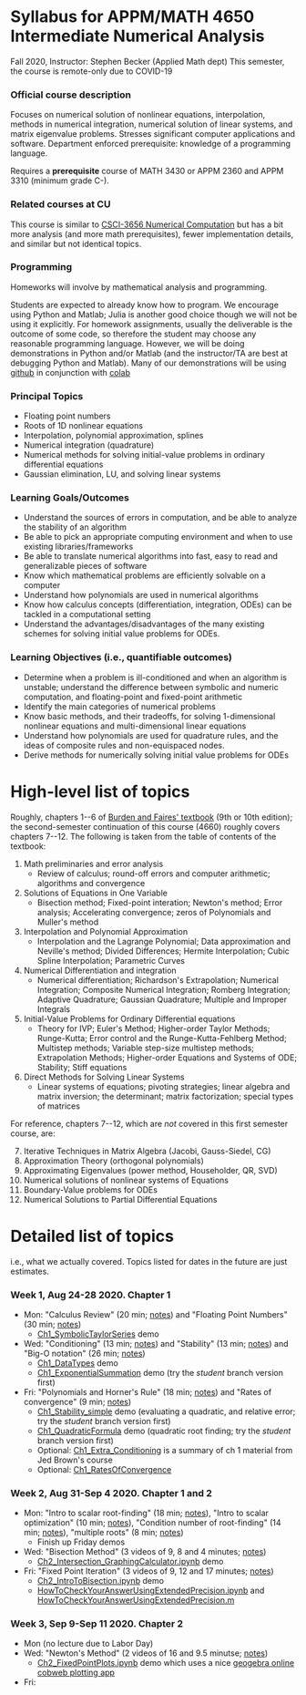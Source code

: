 # Syllabus for APPM/MATH 4650 Intermediate Numerical Analysis

Fall 2020, Instructor: Stephen Becker (Applied Math dept)
This semester, the course is remote-only due to COVID-19

### Official course description
Focuses on numerical solution of nonlinear equations, interpolation, methods in numerical integration, numerical solution of linear systems, and matrix eigenvalue problems. Stresses significant computer applications and software. Department enforced prerequisite: knowledge of a programming language.

Requires a **prerequisite** course of MATH 3430 or APPM 2360 and APPM 3310 (minimum grade C-).

### Related courses at CU
This course is similar to [CSCI-3656 Numerical Computation](https://github.com/cu-numcomp/numcomp-class/) but has a bit more analysis (and more math prerequisites), fewer implementation details, and similar but not identical topics.

### Programming
Homeworks will involve by mathematical analysis and programming.

Students are expected to already know how to program.  We encourage using Python and Matlab; Julia is another good choice though we will not be using it explicitly.  For homework assignments, usually the deliverable is the outcome of some code, so therefore the student may choose any reasonable programming language. However, we will be doing demonstrations in Python and/or Matlab (and the instructor/TA are best at debugging Python and Matlab).  Many of our demonstrations will be using [github](http://github.com) in conjunction with [colab](https://colab.research.google.com/)

### Principal Topics
- Floating point numbers
- Roots of 1D nonlinear equations
- Interpolation, polynomial approximation, splines
- Numerical integration (quadrature)
- Numerical methods for solving initial-value problems in ordinary differential equations
- Gaussian elimination, LU, and solving linear systems

### Learning Goals/Outcomes
[//]: # ( Not testable; high-level )
- Understand the sources of errors in computation, and be able to analyze the stability of an algorithm
- Be able to pick an appropriate computing environment and when to use existing libraries/frameworks
- Be able to translate numerical algorithms into fast, easy to read and generalizable pieces of software
- Know which mathematical problems are efficiently solvable on a computer
- Understand how polynomials are used in numerical algorithms
- Know how calculus concepts (differentiation, integration, ODEs) can be tackled in a computational setting
- Understand the advantages/disadvantages of the many existing schemes for solving initial value problems for ODEs.

### Learning Objectives (i.e., quantifiable outcomes)
[//]: # ( Something measurable )
- Determine when a problem is ill-conditioned and when an algorithm is unstable; understand the difference between symbolic and numeric computation, and floating-point and fixed-point arithmetic
- Identify the main categories of numerical problems
- Know basic methods, and their tradeoffs, for solving 1-dimensional nonlinear equations and multi-dimensional linear equations
- Understand how polynomials are used for quadrature rules, and the ideas of composite rules and non-equispaced nodes.
- Derive methods for numerically solving initial value problems for ODEs


# High-level list of topics
Roughly, chapters 1--6 of [Burden and Faires' textbook](https://sites.google.com/site/numericalanalysis1burden/) (9th or 10th edition); the second-semester continuation of this course (4660) roughly covers chapters 7--12. The following is taken from the table of contents of the textbook:

1. Math preliminaries and error analysis
   - Review of calculus; round-off errors and computer arithmetic; algorithms and convergence
2. Solutions of Equations in One Variable
   - Bisection method; Fixed-point interation; Newton's method; Error analysis; Accelerating convergence; zeros of Polynomials and Muller's method
3. Interpolation and Polynomial Approximation
   - Interpolation and the Lagrange Polynomial; Data approximation and Neville's method; Divided Differences; Hermite Interpolation; Cubic Spline Interpolation; Parametric Curves
4. Numerical Differentiation and integration
   - Numerical differentiation; Richardson's Extrapolation; Numerical Integration; Composite Numerical Integration; Romberg Integration; Adaptive Quadrature; Gaussian Quadrature; Multiple and Improper Integrals
5. Initial-Value Problems for Ordinary Differential equations
   - Theory for IVP; Euler's Method; Higher-order Taylor Methods; Runge-Kutta; Error control and the Runge-Kutta-Fehlberg Method; Multistep methods; Variable step-size multistep methods; Extrapolation Methods; Higher-order Equations and Systems of ODE; Stability; Stiff equations
6. Direct Methods for Solving Linear Systems
   - Linear systems of equations; pivoting strategies; linear algebra and matrix inversion; the determinant; matrix factorization; special types of matrices

For reference, chapters 7--12, which are *not* covered in this first semester course, are:

7. Iterative Techniques in Matrix Algebra (Jacobi, Gauss-Siedel, CG)
8. Approximation Theory (orthogonal polynomials)
9. Approximating Eigenvalues (power method, Householder, QR, SVD)
10. Numerical solutions of nonlinear systems of Equations
11. Boundary-Value problems for ODEs
12. Numerical Solutions to Partial Differential Equations


# Detailed list of topics
i.e., what we actually covered.  Topics listed for dates in the future are just estimates.

### Week 1, Aug 24-28 2020.  Chapter 1
- Mon: "Calculus Review" (20 min; [notes](Notes/Ch1_CalcReview.pdf)) and "Floating Point Numbers" (30 min; [notes](Notes/Ch1_FloatingPoint.pdf))
  - [Ch1_SymbolicTaylorSeries](Demos/Ch1_SymbolicTaylorSeries.ipynb) demo
- Wed: "Conditioning" (13 min; [notes](Notes/Ch1_ConditionNumber.pdf)) and "Stability" (13 min; [notes](Notes/Ch1_Stability.pdf)) and "Big-O notation" (26 min; [notes](Notes/Ch1_BigO_notation.pdf))
  - [Ch1_DataTypes](Demos/Ch1_DataTypes.ipynb) demo
  - [Ch1_ExponentialSummation](Demos/Ch1_ExponentialSummation.ipynb) demo (try the *student* branch version first)
- Fri: "Polynomials and Horner's Rule" (18 min; [notes](Notes/Ch1_PolynomiallConditioning_HornersRule.pdf)) and "Rates of convergence" (9 min; [notes](Notes/Ch1_ConvergenceRates.pdf))
  - [Ch1_Stability_simple](Demos/Ch1_Stability_simple.ipynb) demo (evaluating a quadratic, and relative error; try the *student* branch version first)
  - [Ch1_QuadraticFormula](Demos/Ch1_QuadraticFormula.ipynb) demo (quadratic root finding; try the *student* branch version first)
  - Optional: [Ch1_Extra_Conditioning](Demos/Ch1_Extra_Conditioning.ipynb) is a summary of ch 1 material from Jed Brown's course
  - Optional: [Ch1_RatesOfConvergence](Demos/Ch1_RatesOfConvergence.ipynb)

[//]: # ( The Friday notebooks went much better than others. )

### Week 2, Aug 31-Sep 4 2020.  Chapter 1 and 2
- Mon: "Intro to scalar root-finding" (18 min; [notes](Notes/Ch2_IntroRootfinding.pdf)), "Intro to scalar optimization" (10 min; [notes](Notes/Ch2_IntroOptimization.pdf)), "Condition number of root-finding" (14 min; [notes](Notes/Ch2_AnalysisRootFindingConditionNumber.pdf)), "multiple roots" (8 min; [notes](Notes/Ch2_MultipleRoots.pdf))
  - Finish up Friday demos
- Wed: "Bisection Method" (3 videos of 9, 8 and 4 minutes; [notes](Notes/Ch2_BisectionMainIdea.pdf))
  - [Ch2_Intersection_GraphingCalculator.ipynb](Demos/Ch2_Intersection_GraphingCalculator.ipynb) demo
- Fri: "Fixed Point Iteration" (3 videos of 9, 12 and 17 minutes; [notes](Notes/Ch2_FixedPointIteration.pdf))
  - [Ch2_IntroToBisection.ipynb](Demos/Ch2_IntroToBisection.ipynb) demo
  - [HowToCheckYourAnswerUsingExtendedPrecision.ipynb](Demos/HowToCheckYourAnswerUsingExtendedPrecision.ipynb) and [HowToCheckYourAnswerUsingExtendedPrecision.m](Demos/HowToCheckYourAnswerUsingExtendedPrecision.m)

### Week 3, Sep 9-Sep 11 2020.  Chapter 2
- Mon (no lecture due to Labor Day)
- Wed: "Newton's Method" (2 videos of 16 and 9.5 minutse; [notes](Notes/Ch2_NewtonsMethod.pdf))
  - [Ch2_FixedPointPlots.ipynb](Demos/Ch2_FixedPointPlots.ipynb) demo which uses a nice [geogebra online cobweb plotting app](https://www.geogebra.org/m/uvsfvNDt)
- Fri:
